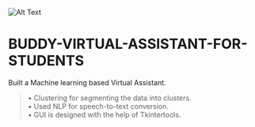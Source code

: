 ![Alt Text](https://github.com/Rahulmalik126/BUDDY-VIRTUAL-ASSISTANT-FOR-STUDENTS/blob/main/buddya.gif)
# BUDDY-VIRTUAL-ASSISTANT-FOR-STUDENTS
 Built a Machine learning based Virtual Assistant.</br>
>• Clustering for segmenting the data into clusters.</br>
>• Used NLP for speech-to-text conversion.</br>
>• GUI is designed with the help of Tkintertools.</br>

